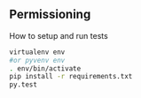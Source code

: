 ## Permissioning

How to setup and run tests
```bash
virtualenv env
#or pyvenv env
. env/bin/activate
pip install -r requirements.txt
py.test
```

